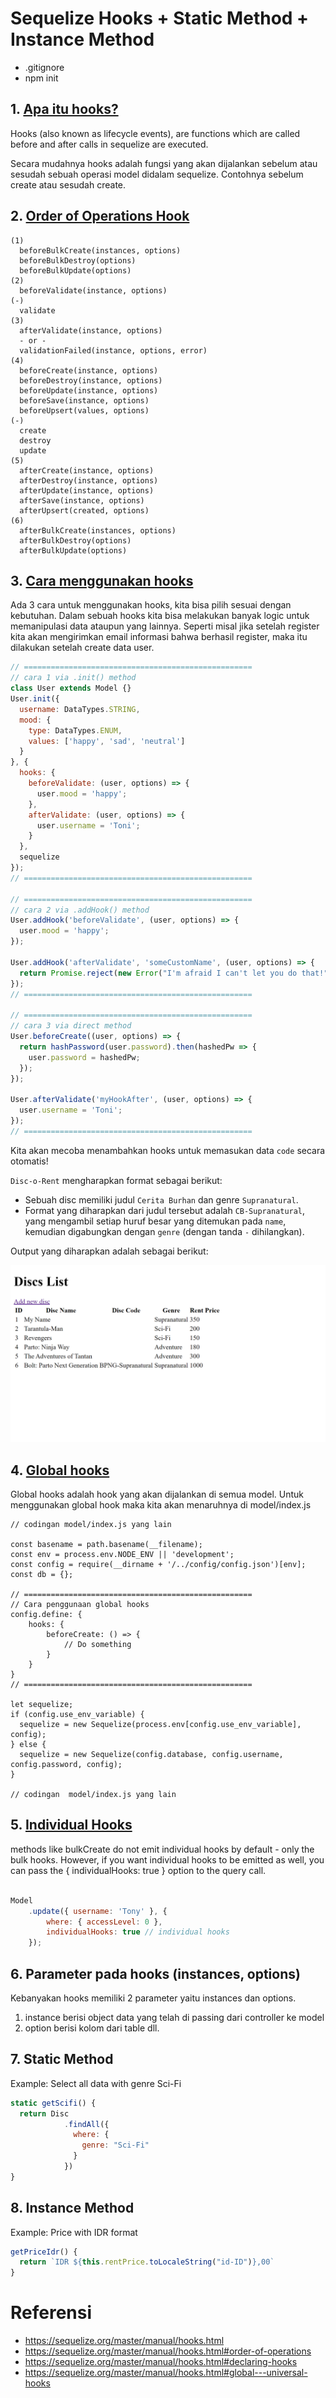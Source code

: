 # Sequelize Hooks + Static Method + Instance Method

- .gitignore
- npm init

## 1. [Apa itu hooks?](https://sequelize.org/master/manual/hooks.html)
Hooks (also known as lifecycle events), are functions which are called before and after calls in sequelize are executed. 

Secara mudahnya hooks adalah fungsi yang akan dijalankan sebelum atau sesudah sebuah operasi model didalam sequelize. Contohnya sebelum create atau sesudah create. 

## 2. [Order of Operations Hook](https://sequelize.org/master/manual/hooks.html#order-of-operations)
```
(1)
  beforeBulkCreate(instances, options)
  beforeBulkDestroy(options)
  beforeBulkUpdate(options)
(2)
  beforeValidate(instance, options)
(-)
  validate
(3)
  afterValidate(instance, options)
  - or -
  validationFailed(instance, options, error)
(4)
  beforeCreate(instance, options)
  beforeDestroy(instance, options)
  beforeUpdate(instance, options)
  beforeSave(instance, options)
  beforeUpsert(values, options)
(-)
  create
  destroy
  update
(5)
  afterCreate(instance, options)
  afterDestroy(instance, options)
  afterUpdate(instance, options)
  afterSave(instance, options)
  afterUpsert(created, options)
(6)
  afterBulkCreate(instances, options)
  afterBulkDestroy(options)
  afterBulkUpdate(options)
```


## 3. [Cara menggunakan hooks](https://sequelize.org/master/manual/hooks.html#declaring-hooks)

Ada 3 cara untuk menggunakan hooks, kita bisa pilih sesuai dengan kebutuhan. Dalam sebuah hooks kita bisa melakukan banyak logic untuk memanipulasi data ataupun yang lainnya. Seperti misal jika setelah register kita akan mengirimkan email informasi bahwa berhasil register, maka itu dilakukan setelah create data user.
```js
// ===================================================
// cara 1 via .init() method
class User extends Model {}
User.init({
  username: DataTypes.STRING,
  mood: {
    type: DataTypes.ENUM,
    values: ['happy', 'sad', 'neutral']
  }
}, {
  hooks: {
    beforeValidate: (user, options) => {
      user.mood = 'happy';
    },
    afterValidate: (user, options) => {
      user.username = 'Toni';
    }
  },
  sequelize
});
// ===================================================

// ===================================================
// cara 2 via .addHook() method
User.addHook('beforeValidate', (user, options) => {
  user.mood = 'happy';
});

User.addHook('afterValidate', 'someCustomName', (user, options) => {
  return Promise.reject(new Error("I'm afraid I can't let you do that!"));
});
// ===================================================

// ===================================================
// cara 3 via direct method 
User.beforeCreate((user, options) => {
  return hashPassword(user.password).then(hashedPw => {
    user.password = hashedPw;
  });
});

User.afterValidate('myHookAfter', (user, options) => {
  user.username = 'Toni';
});
// ===================================================
```

Kita akan mecoba menambahkan hooks untuk memasukan data `code` secara otomatis!

`Disc-o-Rent` mengharapkan format sebagai berikut:
- Sebuah disc memiliki judul `Cerita Burhan` dan genre `Supranatural`.
- Format yang diharapkan dari judul tersebut adalah `CB-Supranatural`, yang mengambil setiap huruf besar yang ditemukan pada `name`, kemudian digabungkan dengan `genre` (dengan tanda `-` dihilangkan).

Output yang diharapkan adalah sebagai berikut:

![Hooks applied to newly created Disc](./images/s3-add-hooks.png)

## 4. [Global hooks](https://sequelize.org/master/manual/hooks.html#global---universal-hooks)
Global hooks adalah hook yang akan dijalankan di semua model. Untuk menggunakan global hook maka kita akan menaruhnya di model/index.js
```
// codingan model/index.js yang lain

const basename = path.basename(__filename);
const env = process.env.NODE_ENV || 'development';
const config = require(__dirname + '/../config/config.json')[env];
const db = {};

// ===================================================
// Cara penggunaan global hooks
config.define: {
    hooks: {
        beforeCreate: () => {
            // Do something
        }
    }
}
// ===================================================

let sequelize;
if (config.use_env_variable) {
  sequelize = new Sequelize(process.env[config.use_env_variable], config);
} else {
  sequelize = new Sequelize(config.database, config.username, config.password, config);
}

// codingan  model/index.js yang lain
```

## 5. [Individual Hooks](https://sequelize.org/master/manual/hooks.html)
methods like bulkCreate do not emit individual hooks by default - only the bulk hooks. However, if you want individual hooks to be emitted as well, you can pass the { individualHooks: true } option to the query call.

```js

Model
    .update({ username: 'Tony' }, {
        where: { accessLevel: 0 },
        individualHooks: true // individual hooks
    });

```

## 6. Parameter pada hooks (instances, options)
Kebanyakan hooks memiliki 2 parameter yaitu instances dan options.
1. instance berisi object data yang telah di passing dari controller ke model
2. option berisi kolom dari table dll.


## 7. Static Method

Example: Select all data with genre Sci-Fi
```js
static getScifi() {
  return Disc
            .findAll({
              where: {
                genre: "Sci-Fi"
              }
            })
}
```
## 8. Instance Method

Example: Price with IDR format
```js
getPriceIdr() {
  return `IDR ${this.rentPrice.toLocaleString("id-ID")},00`
}

```

# Referensi 
- https://sequelize.org/master/manual/hooks.html
- https://sequelize.org/master/manual/hooks.html#order-of-operations
- https://sequelize.org/master/manual/hooks.html#declaring-hooks
- https://sequelize.org/master/manual/hooks.html#global---universal-hooks
